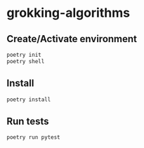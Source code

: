 # grokking-algorithms

## Create/Activate environment
```bash
poetry init
poetry shell
```

## Install
```bash
poetry install
```

## Run tests
```bash
poetry run pytest
```
